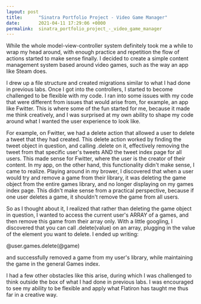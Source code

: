 ```yaml
---
layout: post
title:      "Sinatra Portfolio Project - Video Game Manager"
date:       2021-04-11 17:29:06 +0000
permalink:  sinatra_portfolio_project_-_video_game_manager
---
```



While the whole model-view-controller system definitely took me a while to wrap my head around, with enough practice and repetition the flow of actions started to make sense finally.  I decided to create a simple content management system based around video games, such as the way an app like Steam does.  

I drew up a file structure and created migrations similar to what I had done in previous labs.  Once I got into the controllers, I started to become challenged to be flexible with my code.  I ran into some issues with my code that were different from issues that would arise from, for example, an app like Fwitter.  This is where some of the fun started for me, because it made me think creatively, and I was surprised at my own ability to shape my code around what I wanted the user experience to look like. 

For example, on Fwitter, we had a delete action that allowed a user to delete a tweet that they had created.  This delete action worked by finding the tweet object in question, and calling .delete on it, effectively removing the tweet from that specific user's tweets AND the tweet index page for all users.  This made sense for Fwitter, where the user is the creator of their content.  In my app, on the other hand, this functionality didn't make sense, I came to realize.  Playing around in my brower, I discovered that when a user would try and remove a game from their library, it was deleting the game object from the entire games library, and no longer displaying on my games index page.  This didn't make sense from a practical perspective, because if one user deletes a game, it shouldn't remove the game from all users.

So as I thought about it, I realized that rather than deleting the game object in question, I wanted to access the current user's ARRAY of a games, and then remove this game from their array only.  With a little googling, I discovered that you can call .delete(value) on an array, plugging in the value of the element you want to delete.  I ended up writing:

@user.games.delete(@game)

and successfully removed a game from my user's library, while maintaining the game in the general Games index.

I had a few other obstacles like this arise, during which I was challenged to think outside the box of what I had done in previous labs.  I was encouraged to see my ability to be flexible and apply what Flatiron has taught me thus far in a creative way. 
